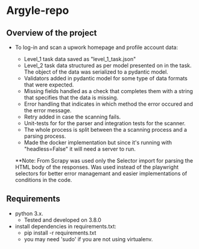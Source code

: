 # Argyle-repo

## Overview of the project

- To log-in and scan a upwork homepage and profile account data:
  - Level_1 task data saved as "level_1_task.json"
  - Level_2 task data structured as per model presented on in the task. The object of the data was serialized to a pydantic model.
  - Validators added in pydantic model for some type of data formats that were expected.
  - Missing fields handled as a check that completes them with a string that specifies that the data is missing.
  - Error handling that indicates in which method the error occured and the error message.
  - Retry added in case the scanning fails.
  - Unit-tests for for the parser and integration tests for the scanner.
  - The whole process is split between the a scanning process and a parsing process.
  - Made the docker implementation but since it's running with "headless=False" it will need a server to run.
  
  **Note: From Scrapy was used only the Selector import for parsing the HTML body of the responses. Was used instead of the playwright selectors for better
  error managemant and easier implementations of conditions in the code.
  
## Requirements

- python 3.x.
  - Tested and developed on 3.8.0
- install dependencies in requirements.txt:
  - pip install -r requirements.txt
  - you may need 'sudo' if you are not using virtualenv.


